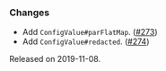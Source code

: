 ### Changes

- Add `ConfigValue#parFlatMap`. ([#273][#273])
- Add `ConfigValue#redacted`. ([#274][#274])

[#273]: https://github.com/vlovgr/ciris/pull/273
[#274]: https://github.com/vlovgr/ciris/pull/274

Released on 2019-11-08.

